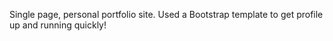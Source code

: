 Single page, personal portfolio site.  Used a Bootstrap template to get profile up and running quickly!
